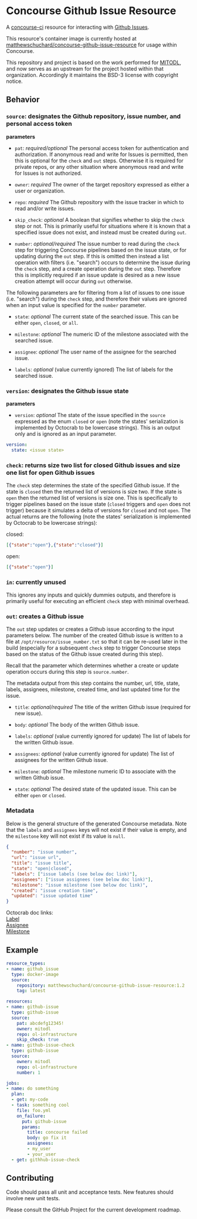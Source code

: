 # Concourse Github Issue Resource

A [concourse-ci](https://concourse-ci.org) resource for interacting with [Github Issues](https://docs.github.com/en/issues/tracking-your-work-with-issues).

This resource's container image is currently hosted at [matthewschuchard/concourse-github-issue-resource](https://hub.docker.com/repository/docker/matthewschuchard/concourse-github-issue-resource) for usage within Concourse.

This repository and project is based on the work performed for [MITODL](https://github.com/mitodl/concourse-github-issue-resource), and now serves as an upstream for the project hosted within that organization. Accordingly it maintains the BSD-3 license with copyright notice.

## Behavior

### `source`: designates the Github repository, issue number, and personal access token

**parameters**
- `pat`: _required/optional_ The personal access token for authentication and authorization. If anonymous read and write for Issues is permitted, then this is optional for the `check` and `out` steps. Otherwise it is required for private repos, or any other situation where anonymous read and write for Issues is not authorized.

- `owner`: _required_ The owner of the target repository expressed as either a user or organization.

- `repo`: _required_ The Github repository with the issue tracker in which to read and/or write issues.

- `skip_check`: _optional_ A boolean that signifies whether to skip the `check` step or not. This is primarily useful for situations where it is known that a specified issue does not exist, and instead must be created during `out`.

- `number`: _optional/required_ The issue number to read during the `check` step for triggering Concourse pipelines based on the issue state, or for updating during the `out` step. If this is omitted then instead a list operation with filters (i.e. "search") occurs to determine the issue during the `check` step, and a create operation during the `out` step. Therefore this is implicitly required if an issue update is desired as a new issue creation attempt will occur during `out` otherwise.

The following parameters are for filtering from a list of issues to one issue (i.e. "search") during the `check` step, and therefore their values are ignored when an input value is specified for the `number` parameter.

- `state`: _optional_ The current state of the searched issue. This can be either `open`, `closed`, or `all`.

- `milestone`: _optional_ The numeric ID of the milestone associated with the searched issue.

- `assignee`: _optional_ The user name of the assignee for the searched issue.

- `labels`: _optional_ (value currently ignored) The list of labels for the searched issue.

### `version`: designates the Github issue state

**parameters**
- `version`: _optional_ The state of the issue specified in the `source` expressed as the enum `closed` or `open` (note the states' serialization is implemented by Octocrab to be lowercase strings). This is an output only and is ignored as an input parameter.

```yaml
version:
  state: <issue state>
```

### `check`: returns size two list for closed Github issues and size one list for open Github issues

The `check` step determines the state of the specified Github issue. If the state is `closed` then the returned list of versions is size two. If the state is `open` then the returned list of versions is size one. This is specifically to trigger pipelines based on the issue state (`closed` triggers and `open` does not trigger) because it simulates a delta of versions for `closed` and not `open`. The actual returns are the following (note the states' serialization is implemented by Octocrab to be lowercase strings):

closed:
```json
[{"state":"open"},{"state":"closed"}]
```

open:
```json
[{"state":"open"}]
```

### `in`: currently unused

This ignores any inputs and quickly dummies outputs, and therefore is primarily useful for executing an efficient `check` step with minimal overhead.

### `out`: creates a Github issue

The `out` step updates or creates a Github issue according to the input parameters below. The number of the created Github issue is written to a file at `/opt/resource/issue_number.txt` so that it can be re-used later in the build (especially for a subsequent `check` step to trigger Concourse steps based on the status of the Github issue created during this step).

Recall that the parameter which determines whether a create or update operation occurs during this step is `source.number`.

The metadata output from this step contains the number, url, title, state, labels, assignees, milestone, created time, and last updated time for the issue.

- `title`: _optional/required_ The title of the written Github issue (required for new issue).

- `body`: _optional_ The body of the written Github issue.

- `labels`: _optional_ (value currently ignored for update) The list of labels for the written Github issue.

- `assignees`: _optional_ (value currently ignored for update) The list of assignees for the written Github issue.

- `milestone`: _optional_ The milestone numeric ID to associate with the written Github issue.

- `state`: _optional_ The desired state of the updated issue. This can be either `open` or `closed`.

### Metadata

Below is the general structure of the generated Concourse metadata. Note that the `labels` and `assignees`  keys will not exist if their value is empty, and the `milestone` key will not exist if its value is `null`.

```json
{
  "number": "issue number",
  "url": "issue url",
  "title": "issue title",
  "state": "open|closed",
  "labels": ["issue labels (see below doc link)"],
  "assignees": ["issue assignees (see below doc link)"],
  "milestone": "issue milestone (see below doc link)",
  "created": "issue creation time",
  "updated": "issue updated time"
}
```

Octocrab doc links:  
[Label](https://docs.rs/octocrab/latest/octocrab/models/struct.Label.html)  
[Assignee](https://docs.rs/octocrab/latest/octocrab/models/struct.Author.html)  
[Milestone](https://docs.rs/octocrab/latest/octocrab/models/struct.Milestone.html)

## Example

```yaml
resource_types:
- name: github_issue
  type: docker-image
  source:
    repository: matthewschuchard/concourse-github-issue-resource:1.2
    tag: latest

resources:
- name: github-issue
  type: github-issue
  source:
    pat: abcdefg12345!
    owner: mitodl
    repo: ol-infrastructure
    skip_check: true
- name: github-issue-check
  type: github-issue
  source:
    owner: mitodl
    repo: ol-infrastructure
    number: 1

jobs:
- name: do something
  plan:
  - get: my-code
  - task: something cool
    file: foo.yml
    on_failure:
      put: github-issue
      params:
        title: concourse failed
        body: go fix it
        assignees:
        - my_user
        - your_user
  - get: githhub-issue-check
```

## Contributing
Code should pass all unit and acceptance tests. New features should involve new unit tests.

Please consult the GitHub Project for the current development roadmap.
